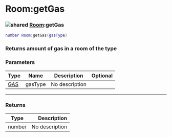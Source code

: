 # Room:getGas

### ![shared](../../home/room/.gitbook/assets/shared.png) [Room](../../home/room/home/Room/):getGas

```lua
number Room:getGas(gasType)
```

### Returns amount of gas in a room of the type

### Parameters

| Type                             | Name    | Description    | Optional |
| -------------------------------- | ------- | -------------- | -------: |
| [GAS](../../home/room/home/GAS/) | gasType | No description |          |

***

### Returns

| Type   |    Description |
| ------ | -------------: |
| number | No description |
